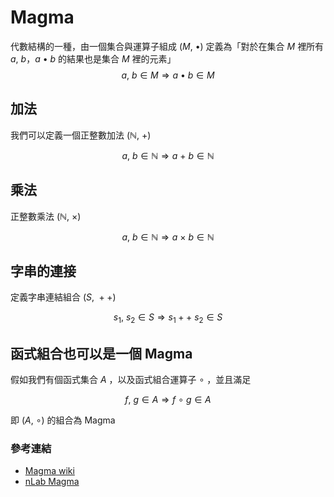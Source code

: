 # Magma

代數結構的一種，由一個集合與運算子組成 $(M,\ \bullet)$
定義為「對於在集合 $M$ 裡所有 $a,\ b$，$a\ \bullet \ b$ 的結果也是集合 $M$ 裡的元素」
$$
a,\ b \in M \Longrightarrow a\ \bullet\ b \in M
$$

## 加法

我們可以定義一個正整數加法 $(\mathbb{N},\ +)$

$$
a,\ b \in \mathbb{N} \Longrightarrow a\ +\ b \in \mathbb{N}
$$

## 乘法

正整數乘法 $(\mathbb{N},\ \times)$

$$
a,\ b \in \mathbb{N} \Longrightarrow a\ \times\ b \in \mathbb{N}
$$

## 字串的連接

定義字串連結組合 $(S,\ ++)$

$$
s_1,\ s_2 \in S \Longrightarrow s_1 ++\ s_2 \in S
$$

## 函式組合也可以是一個 Magma

假如我們有個函式集合 $A$  ，以及函式組合運算子 $\circ$ ，並且滿足

$$
f,\ g \in A \Longrightarrow f\ \circ\  g \in A
$$

即 $(A,\ \circ)$ 的組合為 Magma

### 參考連結

- [Magma wiki](https://en.wikipedia.org/wiki/Magma_(algebra))
- [nLab Magma](https://ncatlab.org/nlab/show/magma)
